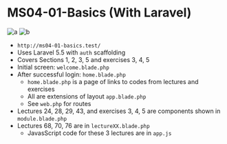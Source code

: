 # MS04-01-Basics (With Laravel)

![a](../assets/a.png?raw=true)
![b](../assets/b.png?raw=true)

* `http://ms04-01-basics.test/`
* Uses Laravel 5.5 with `auth` scaffolding
* Covers Sections 1, 2, 3, 5 and exercises 3, 4, 5
* Initial screen: `welcome.blade.php`
* After successful login: `home.blade.php`
  * `home.blade.php` is a page of links to codes from lectures and exercises
  * All are extensions of layout `app.blade.php`
  * See `web.php` for routes
* Lectures 24, 28, 29, 43, and exercises 3, 4, 5 are components shown in `module.blade.php`
* Lectures 68, 70, 76 are in `lectureXX.blade.php`
  * JavasScript code for these 3 lectures are in `app.js`
